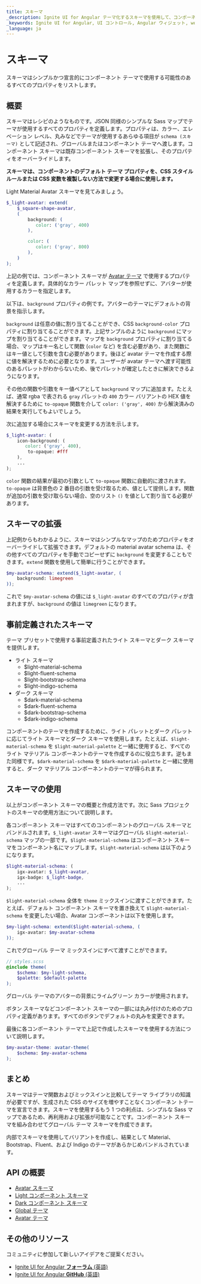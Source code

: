 ```yaml
---
title: スキーマ
_description: Ignite UI for Angular テーマ化するスキーマを使用して、コンポーネント テーマのレシピを作成できます。
_keywords: Ignite UI for Angular, UI コントロール, Angular ウィジェット, web ウィジェット, UI ウィジェット, Angular, ネイティブ Angular コンポーネント スイート, ネイティブ Angular コントロール, ネイティブ Angular コンポーネント ライブラリ 
_language: ja
---
```


# スキーマ
<p class="highlight">スキーマはシンプルかつ宣言的にコンポーネント テーマで使用する可能性のあるすべてのプロパティをリストします。</p>

<div class="divider--half"></div>

## 概要
スキーマはレシピのようなものです。JSON 同様のシンプルな Sass マップでテーマが使用するすべてのプロパティを定義します。プロパティは、カラー、エレベーション レベル、丸みなどでテーマが使用するあらゆる項目が `schema (スキーマ)` として記述され、グローバルまたはコンポーネント テーマへ渡します。コンポーネント スキーマは既存コンポーネント スキーマを拡張し、そのプロパティをオーバーライドします。

**スキーマは、コンポーネントのデフォルト テーマ プロパティを、CSS スタイル ルールまたは CSS 変数を複製しない方法で変更する場合に使用します。**

Light Material Avatar スキーマを見てみましょう。

```scss
$_light-avatar: extend(
    $_square-shape-avatar,
    (
        background: (
           color: ('gray', 400)
        ),

        color: (
           color: ('gray', 800)
        ),
    )
);
```

上記の例では、コンポーネント スキーマが [Avatar テーマ]({environment:sassApiUrl}/index.html#function-avatar-theme) で使用するプロパティを定義します。具体的なカラー パレット マップを参照せずに、アバターが使用するカラーを指定します。

以下は、`background` プロパティの例です。アバターのテーマにデフォルトの背景を指示します。 

`background` は任意の値に割り当てることができ、CSS `background-color` プロパティに割り当てることができます。上記サンプルのように `background` にマップを割り当てることができます。マップを `background` プロパティに割り当てる場合、マップはキー名として関数 (`color` など) を含む必要があり、また関数にはキー値として引数を含む必要があります。後ほど avatar テーマを作成する際に値を解決するために必要となります。ユーザーが avatar テーマへ渡す可能性のあるパレットがわからないため、後でパレットが確定したときに解決できるようになります。

その他の関数や引数をキー値ペアとして `background` マップに追加ます。たとえば、通常 rgba で表される `gray` パレットの `400` カラー バリアントの HEX 値を解決するために `to-opaque` 関数を介して `color: ('gray', 400)` から解決済みの結果を実行してもよいでしょう。 

次に追加する場合にスキーマを変更する方法を示します。

```scss
$_light-avatar: (
    icon-background: (
       color: ('gray', 400),
        to-opaque: #fff
    ),
    ...
);
```

`color` 関数の結果が最初の引数として `to-opaque` 関数に自動的に渡されます。`to-opaque` は背景色の 2 番目の引数を受け取るため、値として提供します。関数が追加の引数を受け取らない場合、空のリスト `()` を値として割り当てる必要があります。

<div class="divider--half"></div>

## スキーマの拡張
上記例からもわかるように、スキーマはシンプルなマップのためプロパティをオーバーライドして拡張できます。デフォルトの material avatar schema は、その他すべてのプロパティを手動でコピーせずに `background` を変更することもできます。`extend` 関数を使用して簡単に行うことができます。

```scss
$my-avatar-schema: extend($_light-avatar, (
    background: limegreen
));
```

これで `$my-avatar-schema` の値には `$_light-avatar` のすべてのプロパティが含まれますが、`background` の値は `limegreen` になります。

## 事前定義されたスキーマ
テーマ プリセットで使用する事前定義されたライト スキーマとダーク スキーマを提供します。

- ライト スキーマ
    - $light-material-schema
    - $light-fluent-schema
    - $light-bootstrap-schema
    - $light-indigo-schema
- ダーク スキーマ
    - $dark-material-schema
    - $dark-fluent-schema
    - $dark-bootstrap-schema
    - $dark-indigo-schema

コンポーネントのテーマを作成するために、ライト パレットとダーク パレットに応じてライト スキーマとダーク スキーマを使用します。たとえば、`$light-material-schema` を `$light-material-palette` と一緒に使用すると、すべてのライト マテリアル コンポーネントのテーマを作成するのに役立ちます。逆もまた同様です。`$dark-material-schema` を `$dark-material-palette` と一緒に使用すると、ダーク マテリアル コンポーネントのテーマが得られます。

## スキーマの使用
以上がコンポーネント スキーマの概要と作成方法です。次に Sass プロジェクトのスキーマの使用方法について説明します。 

各コンポーネント スキーマはすべてのコンポーネントのグローバル スキーマとバンドルされます。`$_light-avatar` スキーマはグローバル `$light-material-schema` マップの一部です。`$light-material-schema` はコンポーネント スキーマをコンポーネント名にマップします。`$light-material-schema` は以下のようになります。

```scss
$light-material-schema: (
    igx-avatar: $_light-avatar,
    igx-badge: $_light-badge,
    ...
);
```

`$light-material-schema` 全体を `theme` ミックスインに渡すことができます。たとえば、デフォルト コンポーネント スキーマを置き換えて `$light-material-schema` を変更したい場合、Avatar コンポーネントは以下を使用します。

```scss
$my-light-schema: extend($light-material-schema, (
    igx-avatar: $my-avatar-schema
));
```

これでグローバル テーマ ミックスインにすべて渡すことができます。

```scss
// styles.scss
@include theme(
    $schema: $my-light-schema,
    $palette: $default-palette
);
```

グローバル テーマのアバターの背景にライムグリーン カラーが使用されます。

ボタン スキーマなどコンポーネント スキーマの一部には丸み付けのためのプロパティ定義があります。すべてのボタンでデフォルトの丸みを変更できます。

最後に各コンポーネント テーマで上記で作成したスキーマを使用する方法について説明します。

```scss
$my-avatar-theme: avatar-theme(
    $schema: $my-avatar-schema
);
```

## まとめ

スキーマはテーマ関数およびミックスインと比較してテーマ ライブラリの知識が必要ですが、生成された CSS のサイズを増やすことなくコンポーネン トテーマを宣言できます。スキーマを使用するもう 1 つの利点は、シンプルな Sass マップであるため、再利用および拡張が可能なことです。コンポーネント スキーマを組み合わせてグローバル テーマ スキーマを作成できます。

内部でスキーマを使用してバリアントを作成し、結果として Material、Bootstrap、Fluent、および Indigo のテーマがあらかじめバンドルされています。

## API の概要
* [Avatar スキーマ]({environment:sassApiUrl}/index.html#variable-_light-avatar)
* [Light コンポーネント スキーマ]({environment:sassApiUrl}/index.html#variable-light-schema)
* [Dark コンポーネント スキーマ]({environment:sassApiUrl}/index.html#variable-dark-schema)
* [Global テーマ]({environment:sassApiUrl}/index.html#mixin-theme)
* [Avatar テーマ]({environment:sassApiUrl}/index.html#function-avatar-theme)

## その他のリソース
<div class="divider--half"></div>

コミュニティに参加して新しいアイデアをご提案ください。
* [Ignite UI for Angular **フォーラム** (英語)](https://www.infragistics.com/community/forums/f/ignite-ui-for-angular)
* [Ignite UI for Angular **GitHub** (英語)](https://github.com/IgniteUI/igniteui-angular)